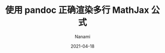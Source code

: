 ---
title: 使用 pandoc 正确渲染多行 MathJax 公式
date: 2021-04-18
updated: 2021-04-18
categories: [开发心得]
author: Nanami
link: https://shiraha.cn/2021/use-pandoc-to-render-multiline-formulas-correctly/
description: 关于更换 Markdown 渲染器以正确渲染 MathJax 公式的一些考据
backup: https://archive.ph/FTmHt
---